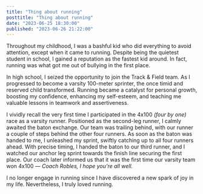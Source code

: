 ```yaml
---
title: "Thing about running"
posttitle: "Thing about running"
date: "2023-06-25 18:30:00"
published: "2023-06-26 21:22:00"
---
```


Throughout my childhood, I was a bashful kid who did everything to avoid attention, 
except when it came to running. Despite being the quietest student in school, 
I gained a reputation as the fastest kid around. In fact, running was what got me out of 
bullying in the first place.

In high school, I seized the opportunity to join the Track & Field team. 
As I progressed to become a varsity 100-meter sprinter, the once timid and reserved child transformed. 
Running became a catalyst for personal growth, boosting my confidence, enhancing my self-esteem, and teaching me valuable lessons in teamwork and assertiveness.

I vividly recall the very first time I participated in the 4x100 _(four by one)_ race as a varsity runner.
Positioned as the second-leg runner, I calmly awaited the baton exchange.
Our team was trailing behind, with our runner a couple of steps behind the other four runners.
As soon as the baton was handed to me, I unleashed my sprint, swiftly catching up to all four 
runners ahead. With precise timing, I handed the baton to our third runner, and I watched 
our anchor leg sprint towards the finish line securing the first place. Our coach later 
informed us that it was the first time our varsity team won 4x100 — _Coach Robles, I hope you're all well._

I no longer engage in running since I have discovered a new spark of joy in my life. Nevertheless, I truly loved running.
